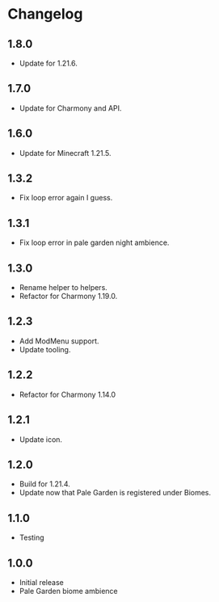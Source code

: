 # Changelog

## 1.8.0

- Update for 1.21.6.

## 1.7.0

- Update for Charmony and API.

## 1.6.0

- Update for Minecraft 1.21.5.

## 1.3.2

- Fix loop error again I guess.

## 1.3.1

- Fix loop error in pale garden night ambience.

## 1.3.0

- Rename helper to helpers.
- Refactor for Charmony 1.19.0.

## 1.2.3

- Add ModMenu support.
- Update tooling.

## 1.2.2

- Refactor for Charmony 1.14.0

## 1.2.1

- Update icon.

## 1.2.0

- Build for 1.21.4.
- Update now that Pale Garden is registered under Biomes.

## 1.1.0

- Testing

## 1.0.0

- Initial release
- Pale Garden biome ambience